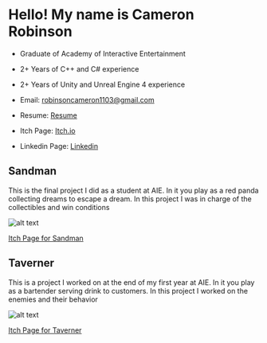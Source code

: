# Hello! My name is Cameron Robinson

- Graduate of Academy of Interactive Entertainment
- 2+ Years of C++ and C# experience
- 2+ Years of Unity and Unreal Engine 4 experience
- Email: robinsoncameron1103@gmail.com

- Resume: [Resume](https://resume.creddle.io/resume/9kw7wcu4ea5)

- Itch Page: [Itch.io](https://cams-jams.itch.io/)

- Linkedin Page: [Linkedin](https://www.linkedin.com/in/cameron-robinson-9557051ba/)

## Sandman
This is the final project I did as a student at AIE. In it you play as a red panda collecting dreams to escape a dream. In this project I was in charge of the collectibles and win conditions

![alt text](https://user-images.githubusercontent.com/69812742/173671354-92470dcd-fcef-4f1f-a03c-1c28f032d8a8.png)

[Itch Page for Sandman](https://reposeproductions.itch.io/sandman)


## Taverner
This is a project I worked on at the end of my first year at AIE. In it you play as a bartender serving drink to customers. In this project I worked on the enemies and their behavior

![alt text](https://user-images.githubusercontent.com/69812742/173674992-596bb4d7-a163-469c-974d-ce675e024a06.png)

[Itch Page for Taverner](https://lthan.itch.io/taverner)
